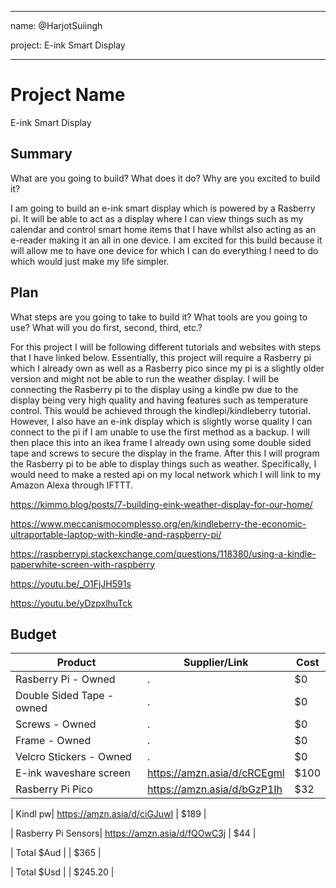 
---

name: @HarjotSuiingh

project: E-ink Smart Display

---


# Project Name

E-ink Smart Display


## Summary


What are you going to build? What does it do? Why are you excited to build it?


I am going to build an e-ink smart display which is powered by a Rasberry pi. It will be able to act as a display where I can view things such as my calendar and control smart home items that I have whilst also acting as an e-reader making it an all in one device. I am excited for this build because it will allow me to have one device for which I can do everything I need to do which would just make my life simpler.


## Plan


What steps are you going to take to build it? What tools are you going to use? What will you do first, second, third, etc.?


For this project I will be following different tutorials and websites with steps that I have linked below. Essentially, this project will require a Rasberry pi which I already own as well as a Rasberry pico since my pi is a slightly older version and might not be able to run the weather display. I will be connecting the Rasberry pi to the display using a kindle pw due to the display being very high quality and having features such as temperature control. This would be achieved through the kindlepi/kindleberry tutorial. However, I also have an e-ink display which is slightly worse quality I can connect to the pi if I am unable to use the first method as a backup. I will then place this into an ikea frame I already own using some double sided tape and screws to secure the display in the frame. After this I will program the Rasberry pi to be able to display things such as weather. Specifically, I would need to make a rested api on my local network which I will link to my Amazon Alexa through IFTTT.

https://kimmo.blog/posts/7-building-eink-weather-display-for-our-home/

https://www.meccanismocomplesso.org/en/kindleberry-the-economic-ultraportable-laptop-with-kindle-and-raspberry-pi/

https://raspberrypi.stackexchange.com/questions/118380/using-a-kindle-paperwhite-screen-with-raspberry

https://youtu.be/_O1FjJH591s

https://youtu.be/yDzpxlhuTck


## Budget


| Product         | Supplier/Link                         | Cost   |
| --------------- | ------------------------------------- | ------ |
| Rasberry Pi  - Owned | . | $0  |
| Double Sided Tape - owned | . | $0  |
| Screws - Owned | . | $0 |
| Frame - Owned | . | $0 |
| Velcro Stickers - Owned|  . | $0 |
| E-ink waveshare screen | https://amzn.asia/d/cRCEgml   | $100 |
| Rasberry Pi Pico| https://amzn.asia/d/bGzP1Ih  | $32  |

| Kindl pw| https://amzn.asia/d/ciGJuwI | $189  |

| Rasberry Pi Sensors| https://amzn.asia/d/fQOwC3j | $44  |

| Total       $Aud    |                                       | $365 |

| Total       $Usd    |                                       | $245.20 |
